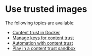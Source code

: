 <!--[metadata]>
+++
title = "Security"
description = "Use trusted images"
keywords = ["trust, security, docker,  index"]
[menu.engine]
identifier="mn_docker_security"
weight=4
+++
<![end-metadata]-->

# Use trusted images

The following topics are available:

* [Content trust in Docker](content_trust.md)
* [Manage keys for content trust](trust_key_mng.md)
* [Automation with content trust](trust_automation.md)
* [Play in a content trust sandbox](trust_sandbox.md)
